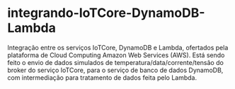 # integrando-IoTCore-DynamoDB-Lambda
Integração entre os serviços IoTCore, DynamoDB e Lambda, ofertados pela plataforma de Cloud Computing Amazon Web Services (AWS).
Está sendo feito o envio de dados simulados de temperatura/data/corrente/tensão do broker do serviço IoTCore, para o serviço de banco de dados DynamoDB, com intermediação para tratamento de dados feita pelo Lambda.

